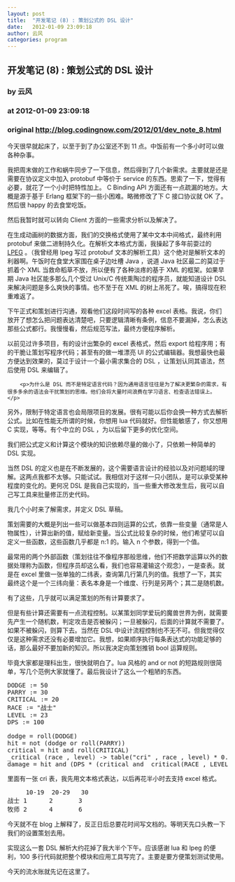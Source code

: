 ```yaml
---
layout: post
title:  "开发笔记 (8) : 策划公式的 DSL 设计"
date:   2012-01-09 23:09:18
author: 云风
categories: program
---
```


## 开发笔记 (8) : 策划公式的 DSL 设计
### by 云风
### at 2012-01-09 23:09:18
### original <http://blog.codingnow.com/2012/01/dev_note_8.html>

<p>今天很早就起床了，以至于到了办公室还不到 11 点。中饭前有一个多小时可以做各种杂事。</p>

<p>我把周末做的工作和蜗牛同步了一下信息，然后得到了几个新需求。主要就是还是需要在协议定义中加入 protobuf 中等价于 service 的东西。思索了一下，觉得有必要，就花了一个小时把特性加上。 C Binding API 方面还有一点疏漏的地方。大概是源于基于 Erlang 框架下的一些小困难。略微修改了下 C 接口协议就 OK 了。然后很 happy 的去食堂吃饭。</p>

<p>然后我暂时就可以转向 Client 方面的一些需求分析以及解决了。</p>

<p>在生成动画树的数据方面，我们的交换格式使用了某中文本中间格式，最终利用 protobuf 来做二进制持久化。在解析文本格式方面，我操起了多年前耍过的 <a href="http://www.inf.puc-rio.br/~roberto/lpeg/">LPEG</a> 。（我曾经用 lpeg 写过 protobuf 文本的解析工具）这个绝对是解析文本的利器啊。午饭时在食堂大家围在桌子边吐槽 Java ，说道 Java 社区最二的莫过于抓着个 XML 当救命稻草不放，所以便有了各种淡疼的基于 XML 的框架。如果早期 Java 社区能多那么几个受过 Unix/C 传统熏陶过的程序员，就能知道设计 DSL 来解决问题是多么爽快的事情。也不至于在 XML 的树上吊死了。唉，搞得现在积重难返了。</p>

<p>下午正式和策划进行沟通，观看他们这段时间写的各种 excel 表格。我说，你们放开了想怎么把问题表达清楚吧，只要逻辑清晰有条例，信息不要漏掉，怎么表达那些公式都行。我慢慢看，然后规范写法，最终方便程序解析。</p>

<p>以前见过许多项目，有的设计出繁杂的 excel 表格式，然后 export 给程序用；有的干脆让策划写程序代码；甚至有的做一堆漂亮 UI 的公式编辑器。我想最快也最方便达到效果的，莫过于设计一个最小需求集合的 DSL ，让策划认同其语法，然后使用 DSL 来编辑了。</p>

        <p>为什么是 DSL 而不是特定语言代码？因为通用语言往往是为了解决更繁杂的需求，有很多多余的语法会干扰策划的思维。他们会将大量时间浪费在学习语言、检查语法错误上。</p>

<p>另外，限制于特定语言也会局限项目的发展。很有可能以后你会换一种方式去解析公式。比如在性能无所谓的时候，你想用 lua 代码就好。但性能敏感了，你又想用 C 实现，等等。有个中立的 DSL ，为以后留下更多的优化空间。</p>

<p>我们把公式定义和计算这个模块的知识依赖尽量的做小了，只依赖一种简单的 DSL 实现。</p>

<p>当然 DSL 的定义也是在不断发展的，这个需要语言设计的经验以及对问题域的理解。这两点我都不太够。只能试试。我相信对于这样一只小团队，是可以承受某种程度的变化的。更何况 DSL 是我自己实现的，当一些重大修改发生后，我可以自己写工具来批量修正历史代码。</p>

<p>我几个小时来了解需求，并定义 DSL 草稿。</p>

<p>策划需要的大概是列出一些可以做基本四则运算的公式，依靠一些变量（通常是人物属性），计算出新的值，赋给新变量。当公式比较复杂的时候，他们希望可以自定义一些函数，这些函数几乎都是 n:1 的。输入 n 个参数，得到一个值。</p>

<p>最常用的两个外部函数（策划往往不像程序那般思维，他们不把数学运算以外的数据处理称为函数，但程序员却这么看，我们也容易灌输这个观念），一是查表。就是在 excel 里做一张单独的二纬表，查询第几行第几列的值。我想了一下，其实最终这个是一个三纬向量：表名本身是一个维度、行列是另两个；其二是随机数。</p>

<p>有了这些，几乎就可以满足策划的所有计算要求了。</p>

<p>但是有些计算还需要有一点流程控制。以某策划同学爱玩的魔兽世界为例，就需要先产生一个随机数，判定攻击是否被躲闪；一旦被躲闪，后面的计算就不需要了。如果不被躲闪，则算下去。当然在 DSL 中设计流程控制也不无不可。但我觉得仅仅是这种需求还没有必要增加它。我想，如果顺序执行每条表达式的功能足够的话，那么最好不要加新的知识。所以我决定向策划推销 bool 运算规则。</p>

<p>毕竟大家都是理科出生，很快就明白了。lua 风格的 and or not 的短路规则很简单，写几个范例大家就懂了。最后我设计了这么一个粗陋的东西。</p>

<pre>
DODGE := 50
PARRY := 30
CRITICAL := 20
RACE := &quot;战士&quot;
LEVEL := 23
DPS := 100

dodge = roll(DODGE)
hit = not (dodge or roll(PARRY))
critical = hit and roll(CRITICAL)
_critical (race , level) -&gt; table(&quot;cri&quot; , race , level) * 0.1 + 1
damage = hit and (DPS * (critical and _critical(RACE , LEVEL) or 1))
</pre>

<p>里面有一张 cri 表，我先用文本格式表达，以后再花半小时去支持 excel 格式。</p>

<pre>
     10-19  20-29   30
战士 1      2       3
牧师 2      4       6
</pre>

<p>今天就不在 blog 上解释了，反正日后总要花时间写文档的。等明天先口头教一下我们的设置策划去用。</p>

<p>实现这么一套 DSL 解析大约花掉了我大半个下午。应该感谢 lua 和 lpeg 的便利，100 多行代码就把整个模块和应用工具写完了。主要是要方便策划测试使用。</p>

<p>今天的流水账就先记在这里了。</p>